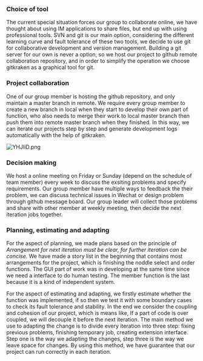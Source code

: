 ### Choice of tool

The current special situation forces our group to collaborate online, we have thought about using IM applications to share files, but end up with using professional tools. SVN and git is our main option, considering the different learning curve and fault tolerance of these two tools, we decide to use git for collaborative development and version management. Building a git server for our own is never a option,  so we host our project to github remote collaboration repository, and in order to simplify the operation we choose gitkraken as a graphical tool for git.



### Project collaboration

One of our group member is hosting the github repository, and only maintain a master branch in remote. We require every group member to create a new branch in local when they start to develop their own part of function, who also needs to merge their work to local master branch then push them into remote master  branch when they finished. In this way, we can iterate our projects step by step and generate development logs automatically with the help of gitkraken.

![YHJIiD.png](https://s1.ax1x.com/2020/05/21/YHJIiD.png)



### Decision making

We host a online meeting on Friday or Sunday (depend on the schedule of team member) every week to discuss the exsiting problems and specify requirements. Our group member have multiple ways to feedback the their problem, we can discuss technical issues in Wechat or design problem through github message board. Our group leader will collect those problems and share with other member at weekly meeting, then decide the next iteration jobs together.





### Planning, estimating and adapting

For the aspect of planning, we made plans based on the principle of *Arrangement for next iteration must be clear, for further iteration can be concise.* We have made a story list in the beginning that contains most arrangements for the project, which is finishing the noddle select and order functions. The GUI part of work was in developing at the same time since we need a interface to do human testing. The member function is the last because it is a kind of independent system.

For the aspect of estimating and adapting, we firstly estimate whether the function was implemented, if so  then we test it with some boundary cases to check its fault tolerance and stability. In the end we consider the coupling and cohesion of our project, which is means like, If a part of code is over coupled, we will decouple it before the next iteration. The main method we use to adapting the change is to divide every iteration into three step: fixing previous problems, finishing temporary job, creating extension interface. Step one is the way we adapting the changes, step three is the way we leave space  for changes. By using this method, we have guarantee that our project can run correctly in each iteration.